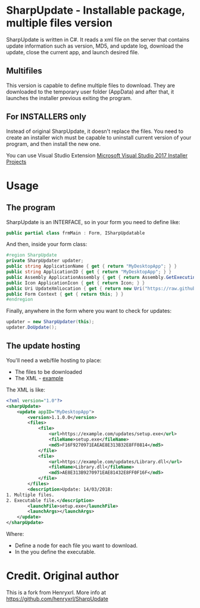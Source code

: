 # SharpUpdate - Installable package, multiple files version
SharpUpdate is written in C#. It reads a xml file on the server that contains update information such as version, MD5, and update log, download the update, close the current app, and launch desired file.

## Multifiles
This version is capable to define multiple files to download. They are downloaded to the temporary user folder (AppData) and after that, it launches the installer previous exiting the program.

## For INSTALLERS only
Instead of original SharpUpdate, it doesn't replace the files. You need to create an installer wich must be capable to uninstall current version of your program, and then install the new one.

You can use Visual Studio Extension [Microsoft Visual Studio 2017 Installer Projects](https://marketplace.visualstudio.com/items?itemName=VisualStudioProductTeam.MicrosoftVisualStudio2017InstallerProjects)

# Usage
## The program
SharpUpdate is an INTERFACE, so in your form you need to define like:

```csharp
public partial class frmMain : Form, ISharpUpdatable
```

And then, inside your form class:

```csharp
#region SharpUpdate
private SharpUpdater updater;
public string ApplicationName { get { return "MyDesktopApp"; } }
public string ApplicationID { get { return "MyDesktopApp"; } }
public Assembly ApplicationAssembly { get { return Assembly.GetExecutingAssembly(); } }
public Icon ApplicationIcon { get { return Icon; } }
public Uri UpdateXmlLocation { get { return new Uri("https://raw.githubusercontent.com/henryxrl/SharpUpdate/master/project.xml"); } }
public Form Context { get { return this; } }
#endregion
```

Finally, anywhere in the form where you want to check for updates:

```csharp
updater = new SharpUpdater(this);
updater.DoUpdate();
```

## The update hosting
You'll need a web/file hosting to place:

* The files to be downloaded
* The XML - [example](https://raw.githubusercontent.com/telecotxesco/SharpUpdate/master/project.xml)

The XML is like:

```xml
<?xml version="1.0"?> 
<sharpUpdate> 
    <update appID="MyDesktopApp"> 
        <version>1.1.0.0</version> 
        <files>
            <file>
                <url>https://example.com/updates/setup.exe</url> 
                <fileName>setup.exe</fileName> 
                <md5>F16F9270971EAEAE8E313B32E8FF0814</md5>
            </file>
            <file>
                <url>https://example.com/updates/Library.dll</url> 
                <fileName>Library.dll</fileName> 
                <md5>AE8E313B9270971EAE81432E8FF0F16F</md5>
            </file>
        </files>
        <description>Update: 14/03/2018:
1. Multiple files.
2. Executable file.</description> 
        <launchFile>setup.exe</launchFile> 
        <launchArgs></launchArgs> 
    </update> 
</sharpUpdate>
```

Where:

* Define a <files> node for each file you want to download.
* In the <launchFile> you define the executable.

# Credit. Original author
This is a fork from Henryxrl. More info at https://github.com/henryxrl/SharpUpdate
